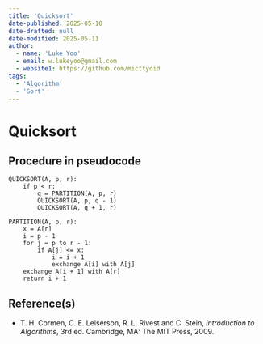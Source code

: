 ```yaml
---
title: 'Quicksort'
date-published: 2025-05-10
date-drafted: null
date-modified: 2025-05-11
author:
  - name: 'Luke Yoo'
  - email: w.lukeyoo@gmail.com
  - website1: https://github.com/micttyoid
tags:
  - 'Algorithm'
  - 'Sort'
---
```


# Quicksort

## Procedure in pseudocode

```pseudo
QUICKSORT(A, p, r):
    if p < r:
        q = PARTITION(A, p, r)
        QUICKSORT(A, p, q - 1)
        QUICKSORT(A, q + 1, r)

PARTITION(A, p, r):
    x = A[r]
    i = p - 1
    for j = p to r - 1:
        if A[j] <= x:
            i = i + 1
            exchange A[i] with A[j]
    exchange A[i + 1] with A[r]
    return i + 1
```

## Reference(s)

- T. H. Cormen, C. E. Leiserson, R. L. Rivest and C. Stein, _Introduction to Algorithms_, 3rd ed. Cambridge, MA: The MIT Press, 2009.